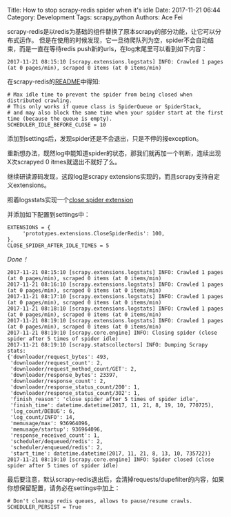Title: How to stop scrapy-redis spider when it's idle
Date: 2017-11-21 06:44
Category: Development
Tags: scrapy,python
Authors: Ace Fei


scrapy-redis是以redis为基础的组件替换了原本scrapy的部分功能，让它可以分布式运作。
但是在使用的时候发现，它一旦待爬队列为空，spider不会自动结束，而是一直在等待redis push新的urls，在log末尾里可以看到如下内容：
```
2017-11-21 08:15:10 [scrapy.extensions.logstats] INFO: Crawled 1 pages (at 0 pages/min), scraped 0 items (at 0 items/min)
```

在scrapy-redis的[README](https://github.com/rmax/scrapy-redis)中得知:
```
# Max idle time to prevent the spider from being closed when distributed crawling.
# This only works if queue class is SpiderQueue or SpiderStack,
# and may also block the same time when your spider start at the first time (because the queue is empty).
SCHEDULER_IDLE_BEFORE_CLOSE = 10
```
添加到settings后，发现spider还是不会退出，只是不停的报exception。 

重新想办法，既然log中能知道spider的状态，那我们就再加一个判断，连续出现X次scrapyed 0 itmes就退出不就好了么。

继续研读源码发现，这段log是scrapy extensions实现的，而且scrapy支持自定义extensions。

照着logsstats实现一个[close spider extension](https://github.com/acefei/ace-crawler/blob/master/prototypes/extensions.py)

并添加如下配置到settings中：
```
EXTENSIONS = {
     'prototypes.extensions.CloseSpiderRedis': 100,
},
CLOSE_SPIDER_AFTER_IDLE_TIMES = 5
```

*Done！*
```
2017-11-21 08:15:10 [scrapy.extensions.logstats] INFO: Crawled 1 pages (at 0 pages/min), scraped 0 items (at 0 items/min)
2017-11-21 08:16:10 [scrapy.extensions.logstats] INFO: Crawled 1 pages (at 0 pages/min), scraped 0 items (at 0 items/min)
2017-11-21 08:17:10 [scrapy.extensions.logstats] INFO: Crawled 1 pages (at 0 pages/min), scraped 0 items (at 0 items/min)
2017-11-21 08:18:10 [scrapy.extensions.logstats] INFO: Crawled 1 pages (at 0 pages/min), scraped 0 items (at 0 items/min)
2017-11-21 08:19:10 [scrapy.extensions.logstats] INFO: Crawled 1 pages (at 0 pages/min), scraped 0 items (at 0 items/min)
2017-11-21 08:19:10 [scrapy.core.engine] INFO: Closing spider (close spider after 5 times of spider idle)
2017-11-21 08:19:10 [scrapy.statscollectors] INFO: Dumping Scrapy stats:
{'downloader/request_bytes': 493,
 'downloader/request_count': 2,
 'downloader/request_method_count/GET': 2,
 'downloader/response_bytes': 23397,
 'downloader/response_count': 2,
 'downloader/response_status_count/200': 1,
 'downloader/response_status_count/302': 1,
 'finish_reason': 'close spider after 5 times of spider idle',
 'finish_time': datetime.datetime(2017, 11, 21, 8, 19, 10, 770725),
 'log_count/DEBUG': 6,
 'log_count/INFO': 14,
 'memusage/max': 936964096,
 'memusage/startup': 936964096,
 'response_received_count': 1,
 'scheduler/dequeued/redis': 2,
 'scheduler/enqueued/redis': 2,
 'start_time': datetime.datetime(2017, 11, 21, 8, 13, 10, 735722)}
2017-11-21 08:19:10 [scrapy.core.engine] INFO: Spider closed (close spider after 5 times of spider idle)
```

最后要注意，默认scrapy-redis退出后，会清掉requests/dupefilter的内容，如果你想保留配置，请务必在settings中加上：
```
# Don't cleanup redis queues, allows to pause/resume crawls.
SCHEDULER_PERSIST = True
```

